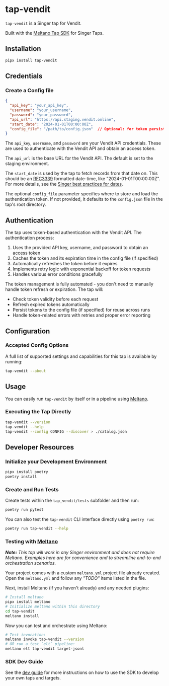 # tap-vendit

`tap-vendit` is a Singer tap for Vendit.

Built with the [Meltano Tap SDK](https://sdk.meltano.com) for Singer Taps.

## Installation

```bash
pipx install tap-vendit
```

## Credentials

### Create a Config file

```json
{
  "api_key": "your_api_key",
  "username": "your_username",
  "password": "your_password",
  "api_url": "https://api.staging.vendit.online",
  "start_date": "2024-01-01T00:00:00Z",
  "config_file": "/path/to/config.json"  // Optional: for token persistence
}
```

The `api_key`, `username`, and `password` are your Vendit API credentials. These are used to authenticate with the Vendit API and obtain an access token.

The `api_url` is the base URL for the Vendit API. The default is set to the staging environment.

The `start_date` is used by the tap to fetch records from that date on. This should be an [RFC3339](https://www.ietf.org/rfc/rfc3339.txt) formatted date-time, like "2024-01-01T00:00:00Z". For more details, see the [Singer best practices for dates](https://github.com/singer-io/getting-started/blob/master/BEST_PRACTICES.md#dates).

The optional `config_file` parameter specifies where to store and load the authentication token. If not provided, it defaults to the `config.json` file in the tap's root directory.

## Authentication

The tap uses token-based authentication with the Vendit API. The authentication process:

1. Uses the provided API key, username, and password to obtain an access token
2. Caches the token and its expiration time in the config file (if specified)
3. Automatically refreshes the token before it expires
4. Implements retry logic with exponential backoff for token requests
5. Handles various error conditions gracefully

The token management is fully automated - you don't need to manually handle token refresh or expiration. The tap will:

- Check token validity before each request
- Refresh expired tokens automatically
- Persist tokens to the config file (if specified) for reuse across runs
- Handle token-related errors with retries and proper error reporting

## Configuration

### Accepted Config Options

A full list of supported settings and capabilities for this tap is available by running:

```bash
tap-vendit --about
```

## Usage

You can easily run `tap-vendit` by itself or in a pipeline using [Meltano](https://meltano.com/).

### Executing the Tap Directly

```bash
tap-vendit --version
tap-vendit --help
tap-vendit --config CONFIG --discover > ./catalog.json
```

## Developer Resources

### Initialize your Development Environment

```bash
pipx install poetry
poetry install
```

### Create and Run Tests

Create tests within the `tap_vendit/tests` subfolder and then run:

```bash
poetry run pytest
```

You can also test the `tap-vendit` CLI interface directly using `poetry run`:

```bash
poetry run tap-vendit --help
```

### Testing with [Meltano](https://www.meltano.com)

_**Note:** This tap will work in any Singer environment and does not require Meltano.
Examples here are for convenience and to streamline end-to-end orchestration scenarios._

Your project comes with a custom `meltano.yml` project file already created. Open the `meltano.yml` and follow any _"TODO"_ items listed in
the file.

Next, install Meltano (if you haven't already) and any needed plugins:

```bash
# Install meltano
pipx install meltano
# Initialize meltano within this directory
cd tap-vendit
meltano install
```

Now you can test and orchestrate using Meltano:

```bash
# Test invocation:
meltano invoke tap-vendit --version
# OR run a test `elt` pipeline:
meltano elt tap-vendit target-jsonl
```

### SDK Dev Guide

See the [dev guide](https://sdk.meltano.com/en/latest/dev_guide.html) for more instructions on how to use the SDK to 
develop your own taps and targets.
